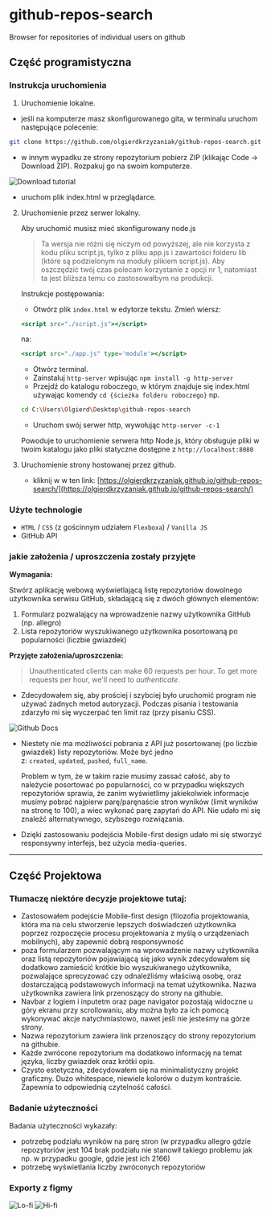 # github-repos-search
Browser for repositories of individual users on github

## Część programistyczna

### Instrukcja uruchomienia

1. Uruchomienie lokalne.
- jeśli na komputerze masz skonfigurowanego gita, w terminalu uruchom następujące polecenie:

```bash
git clone https://github.com/olgierdkrzyzaniak/github-repos-search.git
```

- w innym wypadku ze strony repozytorium pobierz ZIP (klikając Code → Download ZIP). Rozpakuj go na swoim komputerze.

![Download tutorial](https://user-images.githubusercontent.com/63750397/148561789-137d6b43-1479-4cff-9b21-738aa0d070e4.png)

- uruchom plik index.html w przeglądarce.

2. Uruchomienie przez serwer lokalny.
    
    Aby uruchomić musisz mieć skonfigurowany node.js
    
    > Ta wersja nie różni się niczym od powyższej, ale nie korzysta z kodu pliku script.js, tylko z pliku app.js i zawartości folderu lib (które są podzielonym na moduły plikiem script.js). Aby oszczędzić twój czas polecam korzystanie z opcji nr 1, natomiast ta jest bliższa temu co zastosowałbym na produkcji.
    > 
    
    Instrukcje postępowania:
    
    - Otwórz plik `index.html` w edytorze tekstu. Zmień wiersz:
    
    ```jsx
    <script src="./script.js"></script>
    ```
    
    na:
    
    ```jsx
    <script src="./app.js" type='module'></script>
    ```
    
    - Otwórz terminal.
    - Zainstaluj `http-server` wpisując `npm install -g http-server`
    - Przejdź do katalogu roboczego, w którym znajduje się index.html używając komendy `cd {ścieżka folderu roboczego}` np.
    
    ```bash
    cd C:\Users\Olgierd\Desktop\github-repos-search
    ```
    
    - Uruchom swój serwer http, wywołując `http-server -c-1`
    
    Powoduje to uruchomienie serwera http Node.js, który obsługuje pliki w twoim katalogu jako pliki statyczne dostępne z `http://localhost:8080`

3. Uruchomienie strony hostowanej przez github.
    - kliknij w w ten link: [https://olgierdkrzyzaniak.github.io/github-repos-search/](https://olgierdkrzyzaniak.github.io/github-repos-search/)

### Użyte technologie

- `HTML` / `CSS` (z gościnnym udziałem `Flexboxa`) / `Vanilla JS`
- GitHub API

### jakie założenia / uproszczenia zostały przyjęte

**Wymagania:**

Stwórz aplikację webową wyświetlającą listę repozytoriów dowolnego użytkownika serwisu GitHub, składającą się z dwóch głównych elementów:

1. Formularz pozwalający na wprowadzenie nazwy użytkownika GitHub (np. allegro)
2. Lista repozytoriów wyszukiwanego użytkownika posortowaną po popularności (liczbie gwiazdek)

**Przyjęte założenia/uproszczenia:**

> Unauthenticated clients can make 60 requests per hour. To get more requests per hour, we'll need to *authenticate*.
 
- Zdecydowałem się, aby prościej i szybciej było uruchomić program nie używać żadnych metod autoryzacji. Podczas pisania i testowania zdarzyło mi się wyczerpać ten limit raz (przy pisaniu CSS).

![Github Docs](https://user-images.githubusercontent.com/63750397/148561704-6fd67ae8-cab7-4f57-8f4f-24271aa48436.png)

- Niestety nie ma możliwości pobrania z API już posortowanej (po liczbie gwiazdek) listy repozytoriów. Może być jedno z: `created`, `updated`, `pushed`, `full_name`.
    
    Problem w tym, że w takim razie musimy zassać całość, aby to należycie posortować po popularności, co w przypadku większych repozytoriów sprawia, że zanim wyświetlimy jakiekolwiek informacje musimy pobrać najpierw parę/paręnaście stron wyników (limit wyników na stronę to 100), a wiec wykonać parę zapytań do API. Nie udało mi się znaleźć alternatywnego, szybszego rozwiązania.
    
- Dzięki zastosowaniu podejścia Mobile-first design udało mi się stworzyć responsywny interfejs, bez użycia media-queries.

---

## Część Projektowa

### Tłumaczę niektóre decyzje projektowe tutaj:

- Zastosowałem podejście Mobile-first design (filozofia projektowania, która ma na celu stworzenie lepszych doświadczeń użytkownika poprzez rozpoczęcie procesu projektowania z myślą o urządzeniach mobilnych), aby zapewnić dobrą responsywność
- poza formularzem pozwalającym na wprowadzenie nazwy użytkownika oraz listą repozytoriów pojawiającą się jako wynik zdecydowałem się dodatkowo zamieścić krótkie bio wyszukiwanego użytkownika, pozwalające sprecyzować czy odnaleźliśmy właściwą osobę, oraz dostarczającą podstawowych informacji na temat użytkownika. Nazwa użytkownika zawiera link przenoszący do strony na githubie.
- Navbar z logiem i inputetm oraz page navigator pozostają widoczne u góry ekranu przy scrollowaniu, aby można było za ich pomocą wykonywać akcje natychmiastowo, nawet jeśli nie jesteśmy na górze strony.
- Nazwa repozytorium zawiera link przenoszący do strony repozytorium na githubie.
- Każde zwrócone repozytorium ma dodatkowo informację na temat języka, liczby gwiazdek oraz krótki opis.
- Czysto estetyczna, zdecydowałem się na minimalistyczny projekt graficzny. Dużo whitespace, niewiele kolorów o dużym kontraście. Zapewnia to odpowiednią czytelność całości.

### Badanie użyteczności

Badania użyteczności wykazały:

- potrzebę podziału wyników na parę stron (w przypadku allegro gdzie repozytoriów jest 104 brak podziału nie stanowił takiego problemu jak np. w przypadku google, gdzie jest ich 2166)
- potrzebę wyświetlania liczby zwróconych repozytoriów

### Exporty z figmy

![Lo-fi](https://user-images.githubusercontent.com/63750397/148561354-fee4be00-1647-4ec4-8bb6-196d8715f155.png)
![Hi-fi](https://user-images.githubusercontent.com/63750397/148561357-cc924265-7929-4c6d-91f8-6300d6932f95.png)

